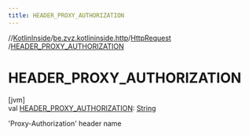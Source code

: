 ```yaml
---
title: HEADER_PROXY_AUTHORIZATION
---
```

//[KotlinInside](../../../index.html)/[be.zvz.kotlininside.http](../index.html)/[HttpRequest](index.html)
/[HEADER_PROXY_AUTHORIZATION](-h-e-a-d-e-r_-p-r-o-x-y_-a-u-t-h-o-r-i-z-a-t-i-o-n.html)

# HEADER_PROXY_AUTHORIZATION

[jvm]\
val [HEADER_PROXY_AUTHORIZATION](-h-e-a-d-e-r_-p-r-o-x-y_-a-u-t-h-o-r-i-z-a-t-i-o-n.html): [String](https://docs.oracle.com/javase/7/docs/api/java/lang/String.html)

'Proxy-Authorization' header name




